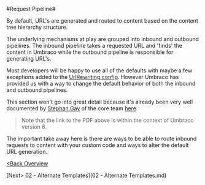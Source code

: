 #Request Pipeline#

By default, URL's are generated and routed to content based on the content tree hierarchy structure.

The underlying mechanisms at play are grouped into inbound and outbound pipelines.  The inbound pipeline takes a requested URL and 'finds' the content in Umbraco while the outbound pipeline is responsible for generating URL's.

Most developers will be happy to use all of the defaults with maybe a few exceptions added to the [UrlRewriting.config](http://bizmag.local/umbraco/#/UmbracoBookshelf/UmbracoBookshelfTree/file/%252FBooks%252FLearnUmbraco7%252Fz-Appendix%2520D%2520-%2520Config%2520Files%252F02%2520-%2520UrlRewriting.config.md).  However Umbraco has provided us with a way to change the default behavior of both the inbound and outbound pipelines.

This section won't go into great detail because it's already been very well documented by [Stephan Gay](https://twitter.com/zpqrtbnk) of the core team [here](https://our.umbraco.org/documentation/Reference/Request-Pipeline/document/TheUmbraco6RequestPipeline.pdf).

>Note that the link to the PDF above is within the context of Umbraco version 6.

The important take away here is there are ways to be able to route inbound requests to content with your custom code and ways to alter the default URL generation.

[<Back Overview](README.md)

[Next> 02 - Alternate Templates](02 - Alternate Templates.md)